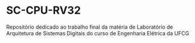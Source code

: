 # SC-CPU-RV32
Repositório dedicado ao trabalho final da matéria de Laboratório de Arquitetura de Sistemas Digitais do curso de Engenharia Elétrica da UFCG
